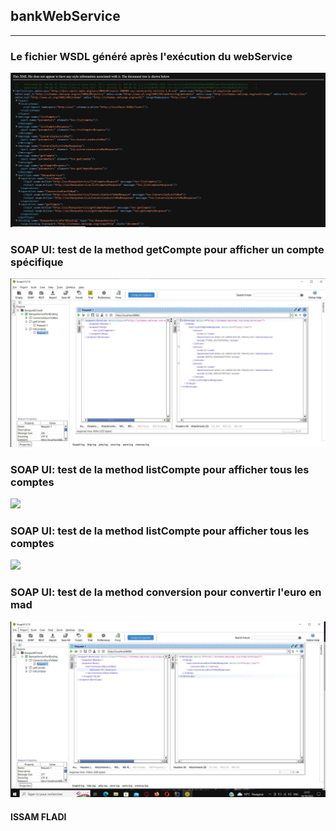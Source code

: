 <h2>bankWebService</h2>
<hr>
<h3>Le fichier WSDL généré après l'exécution du webService</h3>
<img src="screenWS/WSDL.JPG">

<h3>SOAP UI: test de la method getCompte pour afficher un compte spécifique</h3>
<img src="screenWS/listComptes.JPG">

<h3>SOAP UI: test de la method listCompte pour afficher tous les comptes</h3>
<img src="screenWS/getComptes.JPG">

<h3>SOAP UI: test de la method listCompte pour afficher tous les comptes</h3>
<img src="screenWS/getComptes.JPG">

<h3>SOAP UI: test de la method conversion pour convertir l'euro en mad</h3>
<img src="screenWS/conversionmethod.JPG">

<h4>ISSAM FLADI</h4>
